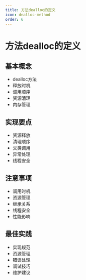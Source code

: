 ```yaml
---
title: 方法dealloc的定义
icon: dealloc-method
order: 6
---
```


# 方法dealloc的定义

## 基本概念
- dealloc方法
- 释放时机
- 调用顺序
- 资源清理
- 内存管理

## 实现要点
- 资源释放
- 清理顺序
- 父类调用
- 异常处理
- 线程安全

## 注意事项
- 调用时机
- 资源管理
- 继承关系
- 线程安全
- 性能影响

## 最佳实践
- 实现规范
- 资源管理
- 错误处理
- 调试技巧
- 维护建议
